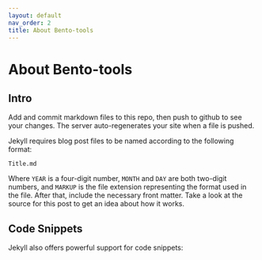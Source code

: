 ```yaml
---
layout: default
nav_order: 2
title: About Bento-tools
---
```


# About Bento-tools

## Intro
Add and commit markdown files to this repo, then push to github to see your changes. The server auto-regenerates your site when a file is pushed.

Jekyll requires blog post files to be named according to the following format:

`Title.md`

Where `YEAR` is a four-digit number, `MONTH` and `DAY` are both two-digit numbers, and `MARKUP` is the file extension representing the format used in the file. After that, include the necessary front matter. Take a look at the source for this post to get an idea about how it works.

## Code Snippets
Jekyll also offers powerful support for code snippets:

```

```
